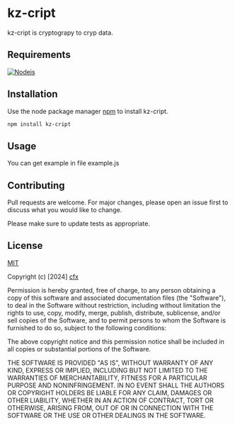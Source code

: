 # kz-cript

kz-cript is cryptograpy to cryp data.

## Requirements
[![Nodejs](https://img.shields.io/badge/node.js-16+-green.svg)](https://nodejs.org/)


## Installation

Use the node package manager [npm](https://nodejs.org/) to install kz-cript.

```bash
npm install kz-cript
```

## Usage

You can get example in file example.js

## Contributing

Pull requests are welcome. For major changes, please open an issue first
to discuss what you would like to change.

Please make sure to update tests as appropriate.

## License

[MIT](https://choosealicense.com/licenses/mit/)

Copyright (c) [2024] [cfx](https://boomings.net)

Permission is hereby granted, free of charge, to any person obtaining a copy
of this software and associated documentation files (the "Software"), to deal
in the Software without restriction, including without limitation the rights
to use, copy, modify, merge, publish, distribute, sublicense, and/or sell
copies of the Software, and to permit persons to whom the Software is
furnished to do so, subject to the following conditions:

The above copyright notice and this permission notice shall be included in all
copies or substantial portions of the Software.

THE SOFTWARE IS PROVIDED "AS IS", WITHOUT WARRANTY OF ANY KIND, EXPRESS OR
IMPLIED, INCLUDING BUT NOT LIMITED TO THE WARRANTIES OF MERCHANTABILITY,
FITNESS FOR A PARTICULAR PURPOSE AND NONINFRINGEMENT. IN NO EVENT SHALL THE
AUTHORS OR COPYRIGHT HOLDERS BE LIABLE FOR ANY CLAIM, DAMAGES OR OTHER
LIABILITY, WHETHER IN AN ACTION OF CONTRACT, TORT OR OTHERWISE, ARISING FROM,
OUT OF OR IN CONNECTION WITH THE SOFTWARE OR THE USE OR OTHER DEALINGS IN THE
SOFTWARE.